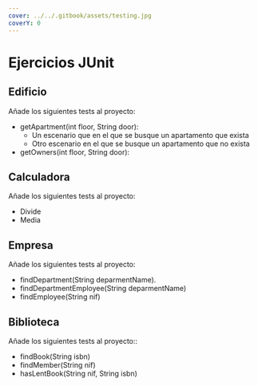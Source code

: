 ```yaml
---
cover: ../../.gitbook/assets/testing.jpg
coverY: 0
---
```


# Ejercicios JUnit

## Edificio

Añade los siguientes tests al proyecto:

* getApartment(int floor, String door):&#x20;
  * Un escenario que en el que se busque un apartamento que exista
  * Otro escenario en el que se busque un apartamento que no exista
* getOwners(int floor, String door):

## Calculadora

Añade los siguientes tests al proyecto:

* Divide
* Media

## Empresa

Añade los siguientes tests al proyecto:

* findDepartment(String deparmentName).&#x20;
* findDepartmentEmployee(String deparmentName)
* findEmployee(String nif)

## Biblioteca

Añade los siguientes tests al proyecto::

* findBook(String isbn)
* findMember(String nif)
* hasLentBook(String nif, String isbn)
